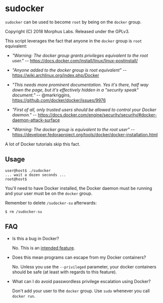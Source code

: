 sudocker
========

`sudocker` can be used to become `root` by being on the `docker` group.

Copyright (C) 2018  Morphus Labs.  Released under the GPLv3.

This script leverages the fact that anyone in the `docker` group is `root`
equivalent:

* _"Warning: The docker group grants privileges equivalent to the root user."_
        -- https://docs.docker.com/install/linux/linux-postinstall/

* _"Anyone added to the docker group is root equivalent"_
        -- https://wiki.archlinux.org/index.php/Docker

* _"This needs more prominent documentation. Yes it's there, half way down
    the page, but it's effectively hidden in a "security speak" document."_
        -- @markriggins, https://github.com/docker/docker/issues/9976

* _"First of all, only trusted users should be allowed to control your Docker
   daemon."_
        -- https://docs.docker.com/engine/security/security/#docker-daemon-attack-surface

* _"Warning: The docker group is equivalent to the root user"_
        -- https://developer.fedoraproject.org/tools/docker/docker-installation.html

A lot of Docker tutorials skip this fact.


Usage
-----

	user@host$ ./sudocker
	... wait a dozen seconds ...
	root@host$

You'll need to have Docker installed, the Docker daemon must be running and
your user must be on the `docker` group.

Remember to delete `/sudocker-su` afterwards:

	$ rm /sudocker-su


FAQ
---

* Is this a bug in Docker?

	No.  This is an [intended feature].


* Does this mean programs can escape from my Docker containers?

	No.  Unless you use the `--privileged` parameter, your docker containers
	should be safe (at least with regards to this feature).


* What can I do avoid passwordless privilege escalation using Docker?

	Don't add your user to the `docker` group.
	Use `sudo` whenever you call `docker run`.


[intended feature]: https://github.com/docker/docker/issues/9976
